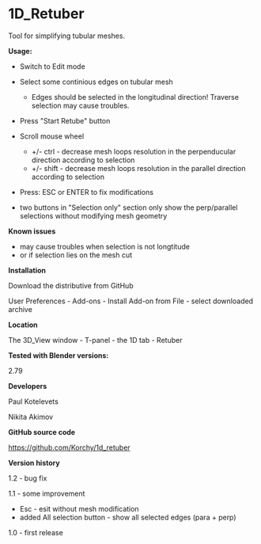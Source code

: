 # 1D_Retuber
Tool for simplifying tubular meshes.

**Usage:**

- Switch to Edit mode
- Select some continious edges on tubular mesh
    - Edges should be selected in the longitudinal direction! Traverse selection may cause troubles.
- Press "Start Retube" button
- Scroll mouse wheel
    - +/- ctrl - decrease mesh loops resolution in the perpenducular direction according to selection
    - +/- shift - decrease mesh loops resolution in the parallel direction according to selection
- Press: ESC or ENTER to fix modifications

- two buttons in "Selection only" section only show the perp/parallel selections without modifying mesh geometry

**Known issues**

- may cause troubles when selection is not longtitude
- or if selection lies on the mesh cut

**Installation**

Download the distributive from GitHub

User Preferences - Add-ons - Install Add-on from File - select downloaded archive

**Location**

The 3D_View window - T-panel - the 1D tab - Retuber

**Tested with Blender versions:**

2.79

**Developers**

Paul Kotelevets

Nikita Akimov

**GitHub source code**

https://github.com/Korchy/1d_retuber

**Version history**

1.2 - bug fix

1.1 - some improvement
- Esc - esit without mesh modification
- added All selection button - show all selected edges (para + perp)

1.0 - first release
